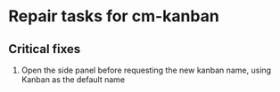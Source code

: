 # Repair tasks for cm-kanban

## Critical fixes
 1. Open the side panel before requesting the new kanban name, using Kanban as the default name